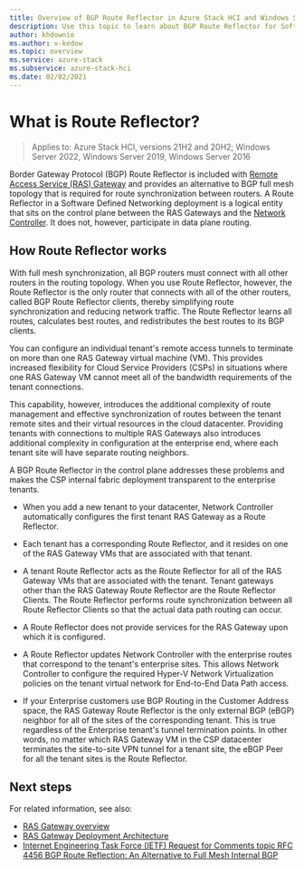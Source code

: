 ```yaml
---
title: Overview of BGP Route Reflector in Azure Stack HCI and Windows Server
description: Use this topic to learn about BGP Route Reflector for Software Defined Networking in Azure Stack HCI and Windows Server.
author: khdownie
ms.author: v-kedow
ms.topic: overview
ms.service: azure-stack
ms.subservice: azure-stack-hci
ms.date: 02/02/2021
---
```


# What is Route Reflector?

> Applies to: Azure Stack HCI, versions 21H2 and 20H2; Windows Server 2022, Windows Server 2019, Windows Server 2016

Border Gateway Protocol (BGP) Route Reflector is included with [Remote Access Service (RAS) Gateway](gateway-overview.md) and provides an alternative to BGP full mesh topology that is required for route synchronization between routers. A Route Reflector in a Software Defined Networking deployment is a logical entity that sits on the control plane between the RAS Gateways and the [Network Controller](network-controller-overview.md). It does not, however, participate in data plane routing.

## How Route Reflector works

With full mesh synchronization, all BGP routers must connect with all other routers in the routing topology. When you use Route Reflector, however, the Route Reflector is the only router that connects with all of the other routers, called BGP Route Reflector clients, thereby simplifying route synchronization and reducing network traffic. The Route Reflector learns all routes, calculates best routes, and redistributes the best routes to its BGP clients.

You can configure an individual tenant's remote access tunnels to terminate on more than one RAS Gateway virtual machine (VM). This provides increased flexibility for Cloud Service Providers (CSPs) in situations where one RAS Gateway VM cannot meet all of the bandwidth requirements of the tenant connections.

This capability, however, introduces the additional complexity of route management and effective synchronization of routes between the tenant remote sites and their virtual resources in the cloud datacenter. Providing tenants with connections to multiple RAS Gateways also introduces additional complexity in configuration at the enterprise end, where each tenant site will have separate routing neighbors.

A BGP Route Reflector in the control plane addresses these problems and makes the CSP internal fabric deployment transparent to the enterprise tenants.

- When you add a new tenant to your datacenter, Network Controller automatically configures the first tenant RAS Gateway as a Route Reflector.

- Each tenant has a corresponding Route Reflector, and it resides on one of the RAS Gateway VMs that are associated with that tenant.

- A tenant Route Reflector acts as the Route Reflector for all of the RAS Gateway VMs that are associated with the tenant. Tenant gateways other than the RAS Gateway Route Reflector are the Route Reflector Clients. The Route Reflector performs route synchronization between all Route Reflector Clients so that the actual data path routing can occur.

- A Route Reflector does not provide services for the RAS Gateway upon which it is configured.

- A Route Reflector updates Network Controller with the enterprise routes that correspond to the tenant's enterprise sites. This allows Network Controller to configure the required Hyper-V Network Virtualization policies on the tenant virtual network for End-to-End Data Path access.

- If your Enterprise customers use BGP Routing in the Customer Address space, the RAS Gateway Route Reflector is the only external BGP (eBGP) neighbor for all of the sites of the corresponding tenant. This is true regardless of the Enterprise tenant's tunnel termination points. In other words, no matter which RAS Gateway VM in the CSP datacenter terminates the site-to-site VPN tunnel for a tenant site, the eBGP Peer for all the tenant sites is the Route Reflector.

## Next steps

For related information, see also:

- [RAS Gateway overview](gateway-overview.md)
- [RAS Gateway Deployment Architecture](/windows-server/networking/sdn/technologies/network-function-virtualization/ras-gateway-deployment-architecture)
- [Internet Engineering Task Force (IETF) Request for Comments topic RFC 4456 BGP Route Reflection: An Alternative to Full Mesh Internal BGP](https://tools.ietf.org/html/rfc4456)